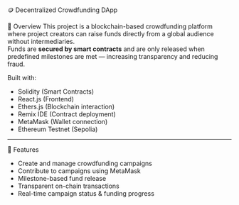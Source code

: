 🪙 Decentralized Crowdfunding DApp

📌 Overview
This project is a blockchain-based crowdfunding platform where project creators can raise funds directly from a global audience without intermediaries.  
Funds are **secured by smart contracts** and are only released when predefined milestones are met — increasing transparency and reducing fraud.

Built with:
- Solidity (Smart Contracts)
- React.js (Frontend)
- Ethers.js (Blockchain interaction)
- Remix IDE (Contract deployment)
- MetaMask (Wallet connection)
- Ethereum Testnet (Sepolia)

---

🚀 Features
- Create and manage crowdfunding campaigns
- Contribute to campaigns using MetaMask
- Milestone-based fund release
- Transparent on-chain transactions
- Real-time campaign status & funding progress



